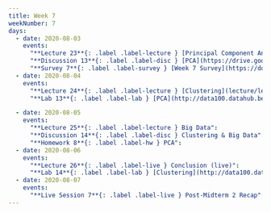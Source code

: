 ```yaml
---
title: Week 7
weekNumber: 7
days:
  - date: 2020-08-03
    events:
      "**Lecture 23**{: .label .label-lecture } [Principal Component Analysis](lecture/lec23)":
      "**Discussion 13**{: .label .label-disc } [PCA](https://drive.google.com/file/d/1qhlSWvnpat55P6ZtbiVb7SZRIFsYK_eZ/view?usp=sharing) ([video](https://www.youtube.com/playlist?list=PLQCcNQgUcDfr-mPBLWPHIUpVR3S5B_krN)) ([solutions](https://drive.google.com/file/d/1K8zdN9k4hjPEMSSsK7s8SVFXKgPJsrpu/view?usp=sharing))":
      "**Survey 7**{: .label .label-survey } [Week 7 Survey](https://docs.google.com/forms/d/e/1FAIpQLScFLPBU8xYLlfhQXXz1oz9DhJl_k7pHJ6L858w5kXkeoLUJzQ/viewform) (due Aug. 5)":
  - date: 2020-08-04
    events:
      "**Lecture 24**{: .label .label-lecture } [Clustering](lecture/lec24)":
      "**Lab 13**{: .label .label-lab } [PCA](http://data100.datahub.berkeley.edu/hub/user-redirect/git-sync?repo=https://github.com/DS-100/su20&subPath=lab/lab13/) (due Aug. 4)":

  - date: 2020-08-05
    events:
      "**Lecture 25**{: .label .label-lecture } Big Data":
      "**Discussion 14**{: .label .label-disc } Clustering & Big Data":
      "**Homework 8**{: .label .label-hw } PCA":
  - date: 2020-08-06
    events:
      "**Lecture 26**{: .label .label-live } Conclusion (live)":
      "**Lab 14**{: .label .label-lab } [Clustering](http://data100.datahub.berkeley.edu/hub/user-redirect/git-sync?repo=https://github.com/DS-100/su20&subPath=lab/lab14/) (due Aug. 6)":
  - date: 2020-08-07
    events:
      "**Live Session 7**{: .label .label-live } Post-Midterm 2 Recap":
---
```

